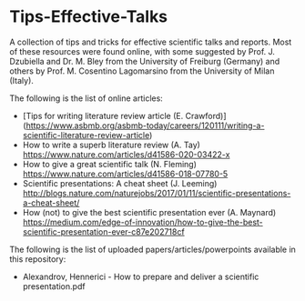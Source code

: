 # Tips-Effective-Talks
A collection of tips and tricks for effective scientific talks and reports.
Most of these resources were found online, with some suggested by Prof. J. Dzubiella and Dr. M. Bley from the University of Freiburg (Germany) and others by Prof. M. Cosentino Lagomarsino from the University of Milan (Italy).


The following is the list of online articles:
 - [Tips for writing literature review article (E. Crawford)] (https://www.asbmb.org/asbmb-today/careers/120111/writing-a-scientific-literature-review-article)
 - How to write a superb literature review (A. Tay) https://www.nature.com/articles/d41586-020-03422-x
 - How to give a great scientific talk (N. Fleming) https://www.nature.com/articles/d41586-018-07780-5
 - Scientific presentations: A cheat sheet (J. Leeming) http://blogs.nature.com/naturejobs/2017/01/11/scientific-presentations-a-cheat-sheet/
 - How (not) to give the best scientific presentation ever (A. Maynard) https://medium.com/edge-of-innovation/how-to-give-the-best-scientific-presentation-ever-c87e202718cf

 The following is the list of uploaded papers/articles/powerpoints available in this repository:
 - Alexandrov, Hennerici - How to prepare and deliver a scientific presentation.pdf
